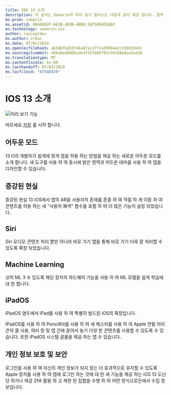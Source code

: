 ```yaml
---
title: IOS 13 소개
description: 이 문서는 Xamarin의 미리 보기 릴리스는 다음과 같이 제공 됩니다. 일부 13 iOS api에 대 한 자세한 설명 제공 C# 바인딩.
ms.prod: xamarin
ms.assetid: AB486B2F-6E3B-4E0B-ABB8-58F5804D56D2
ms.technology: xamarin-ios
author: conceptdev
ms.author: crdun
ms.date: 07/01/2019
ms.openlocfilehash: ab50bfb2b3f46a6fac37fced5004e2c530d3343c
ms.sourcegitcommit: a6ba6ed086bcde4f52fb05f83c59c68e8aa5e436
ms.translationtype: MT
ms.contentlocale: ko-KR
ms.lasthandoff: 07/03/2019
ms.locfileid: "67540429"
---
```

# <a name="introduction-to-ios-13"></a>IOS 13 소개

![미리 보기 기능](~/media/shared/preview.png)

따르세요 [지침](~/ios/platform/ios13/get-started.md) 를 시작 합니다.

## <a name="dark-mode"></a>어두운 모드

13 iOS 개발자가 쉽게에 맞게 앱을 허용 하는 방법을 제공 하는 새로운 어두운 모드를 소개 합니다. 새 도구를 사용 하 여 동시에 밝은 영역과 어두운 테마를 사용 하 여 앱을 디자인할 수 있습니다.

## <a name="augmented-reality"></a>증강된 현실

증강된 현실 13 iOS에서 앱의 AR을 사용자의 존재를 존중 하 여 적절 하 게 이동 하 여 콘텐츠를 허용 하는 새 "사용자 폐색" 함수를 포함 하 여 더 많은 기능이 설정 되었습니다.

## <a name="siri"></a>Siri

Siri 오디오 콘텐츠 처리 뿐만 아니라 바로 가기 앱을 통해 바로 가기 더욱 잘 처리할 수 있도록 확장 되었습니다.

## <a name="machine-learning"></a>Machine Learning

코어 ML 3 수 있도록 해당 장치의 하드웨어 기능을 사용 하 여 ML 모델을 쉽게 학습에 대 한 합니다.

## <a name="ipados"></a>iPadOS

iPadOS 염두에서 iPad를 사용 하 여 특별히 빌드된 iOS의 확장입니다.

IPadOS를 사용 하 여 PencilKit를 사용 하 여 새 제스처를 사용 하 여 Apple 연필 아이콘의 클 사용, 여러 창 및 앱 간에 끌어서 놓기 다양 한 콘텐츠를 사용할 수 있도록 수 있습니다. 또한 iPadOS 시스템 글꼴을 제공 하는 앱 수 있습니다.

## <a name="privacy-and-security"></a>개인 정보 보호 및 보안

로그인을 사용 하 여 자신의 개인 정보가 되지 않는 더 효과적으로 유지할 수 있도록 Apple 장치를 사용 하 여 앱에 로그인 하는 것에 대 한 새 기능을 제공 하는 iOS 13 도난당 하거나 제공 2FA 활용 하 고 제한 된 집합을 수행 하 여 어떤 방식으로든에서 수집 정보입니다.
